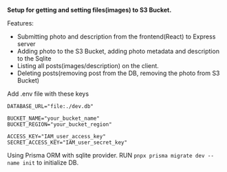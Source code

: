 **Setup for getting and setting files(images) to S3 Bucket.**

Features:
- Submitting photo and description from the frontend(React) to Express server
- Adding photo to the S3 Bucket, adding photo metadata and description to the Sqlite
- Listing all posts(images/description) on the client.
- Deleting posts(removing post from the DB, removing the photo from S3 Bucket)

Add .env file with these keys

```
DATABASE_URL="file:./dev.db"

BUCKET_NAME="your_bucket_name"
BUCKET_REGION="your_bucket_region"

ACCESS_KEY="IAM_user_access_key"
SECRET_ACCESS_KEY="IAM_user_secret_key"
```

Using Prisma ORM with sqlite provider.
RUN `pnpx prisma migrate dev --name init` to initialize DB.
